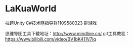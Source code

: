# LaKuaWorld
拉跨Unity C#技术瞎指导群1109580323 群游戏

思维导图工具下载地址：http://www.mindline.cn/
git工具教程：https://www.bilibili.com/video/BV1bK411V7iq
